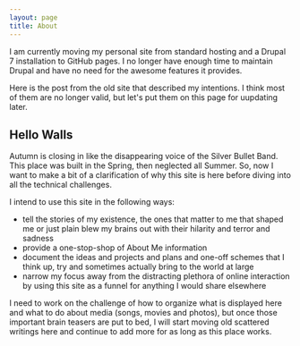 ```yaml
---
layout: page
title: About
---
```


I am currently moving my personal site from standard hosting and a Drupal 7 installation to GitHub pages. I no longer have enough time to maintain Drupal and have no need for the awesome features it provides.

Here is the post from the old site that described my intentions. I think most of them are no longer valid, but let's put them on this page for uupdating later. 

## Hello Walls ##

Autumn is closing in like the disappearing voice of the Silver Bullet Band. This place was built in the Spring, then neglected all Summer. So, now I want to make a bit of a clarification of why this site is here before diving into all the technical challenges.

I intend to use this site in the following ways:

* tell the stories of my existence, the ones that matter to me that shaped me or just plain blew my brains out with their hilarity and terror and sadness
* provide a one-stop-shop of About Me information
* document the ideas and projects and plans and one-off schemes that I think up, try and sometimes actually bring to the world at large
* narrow my focus away from the distracting plethora of online interaction by using this site as a funnel for anything I would share elsewhere

I need to work on the challenge of how to organize what is displayed here and what to do about media (songs, movies and photos), but once those important brain teasers are put to bed, I will start moving old scattered writings here and continue to add more for as long as this place works.

